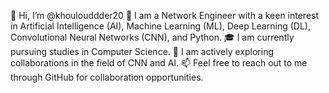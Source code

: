 👋 Hi, I’m @khoulouddder20
🔧 I am a Network Engineer with a keen interest in Artificial Intelligence (AI), Machine Learning (ML), Deep Learning (DL), Convolutional Neural Networks (CNN), and Python.
🎓 I am currently pursuing studies in Computer Science.
🌱 I am actively exploring collaborations in the field of CNN and AI.
📫 Feel free to reach out to me through GitHub for collaboration opportunities.

<!---
khoulouddder20/khoulouddder20 is a ✨ special ✨ repository because its `README.md` (this file) appears on your GitHub profile.
You can click the Preview link to take a look at your changes.
--->
